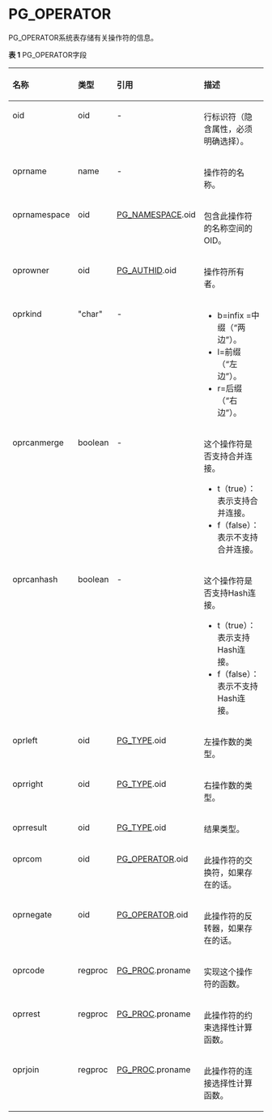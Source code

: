 # PG\_OPERATOR

PG\_OPERATOR系统表存储有关操作符的信息。

**表 1**  PG\_OPERATOR字段

<a name="zh-cn_topic_0283137676_zh-cn_topic_0237122304_zh-cn_topic_0059778050_td29fa4d65b9143e4a1f4c998c08207d6"></a>
<table><thead align="left"><tr id="zh-cn_topic_0283137676_zh-cn_topic_0237122304_zh-cn_topic_0059778050_r97417b8e4da244f9a6b7d940ae36b975"><th class="cellrowborder" valign="top" width="20.86%" id="mcps1.2.5.1.1"><p id="zh-cn_topic_0283137676_zh-cn_topic_0237122304_zh-cn_topic_0059778050_a03d00e98e7b24053b6263a6f92e95e71"><a name="zh-cn_topic_0283137676_zh-cn_topic_0237122304_zh-cn_topic_0059778050_a03d00e98e7b24053b6263a6f92e95e71"></a><a name="zh-cn_topic_0283137676_zh-cn_topic_0237122304_zh-cn_topic_0059778050_a03d00e98e7b24053b6263a6f92e95e71"></a>名称</p>
</th>
<th class="cellrowborder" valign="top" width="12.97%" id="mcps1.2.5.1.2"><p id="zh-cn_topic_0283137676_zh-cn_topic_0237122304_zh-cn_topic_0059778050_af7b13a3f289347e1b0efecec39f14904"><a name="zh-cn_topic_0283137676_zh-cn_topic_0237122304_zh-cn_topic_0059778050_af7b13a3f289347e1b0efecec39f14904"></a><a name="zh-cn_topic_0283137676_zh-cn_topic_0237122304_zh-cn_topic_0059778050_af7b13a3f289347e1b0efecec39f14904"></a>类型</p>
</th>
<th class="cellrowborder" valign="top" width="28.95%" id="mcps1.2.5.1.3"><p id="zh-cn_topic_0283137676_zh-cn_topic_0237122304_zh-cn_topic_0059778050_af0859eb03393417fa9df2a76b9281f2f"><a name="zh-cn_topic_0283137676_zh-cn_topic_0237122304_zh-cn_topic_0059778050_af0859eb03393417fa9df2a76b9281f2f"></a><a name="zh-cn_topic_0283137676_zh-cn_topic_0237122304_zh-cn_topic_0059778050_af0859eb03393417fa9df2a76b9281f2f"></a>引用</p>
</th>
<th class="cellrowborder" valign="top" width="37.22%" id="mcps1.2.5.1.4"><p id="zh-cn_topic_0283137676_zh-cn_topic_0237122304_zh-cn_topic_0059778050_acd9e8e0cb40944a396ebe8080052feab"><a name="zh-cn_topic_0283137676_zh-cn_topic_0237122304_zh-cn_topic_0059778050_acd9e8e0cb40944a396ebe8080052feab"></a><a name="zh-cn_topic_0283137676_zh-cn_topic_0237122304_zh-cn_topic_0059778050_acd9e8e0cb40944a396ebe8080052feab"></a>描述</p>
</th>
</tr>
</thead>
<tbody><tr id="zh-cn_topic_0283137676_zh-cn_topic_0237122304_zh-cn_topic_0059778050_r07c7ccd5a4f74915a1bae72cf59ee624"><td class="cellrowborder" valign="top" width="20.86%" headers="mcps1.2.5.1.1 "><p id="zh-cn_topic_0283137676_zh-cn_topic_0237122304_zh-cn_topic_0059778050_ace33dc358ac64a76844eb3e757119d1b"><a name="zh-cn_topic_0283137676_zh-cn_topic_0237122304_zh-cn_topic_0059778050_ace33dc358ac64a76844eb3e757119d1b"></a><a name="zh-cn_topic_0283137676_zh-cn_topic_0237122304_zh-cn_topic_0059778050_ace33dc358ac64a76844eb3e757119d1b"></a>oid</p>
</td>
<td class="cellrowborder" valign="top" width="12.97%" headers="mcps1.2.5.1.2 "><p id="zh-cn_topic_0283137676_zh-cn_topic_0237122304_zh-cn_topic_0059778050_adc7eef05f2d7490aabf137cd0aac8e3a"><a name="zh-cn_topic_0283137676_zh-cn_topic_0237122304_zh-cn_topic_0059778050_adc7eef05f2d7490aabf137cd0aac8e3a"></a><a name="zh-cn_topic_0283137676_zh-cn_topic_0237122304_zh-cn_topic_0059778050_adc7eef05f2d7490aabf137cd0aac8e3a"></a>oid</p>
</td>
<td class="cellrowborder" valign="top" width="28.95%" headers="mcps1.2.5.1.3 "><p id="zh-cn_topic_0283137676_zh-cn_topic_0237122304_zh-cn_topic_0059778050_aa144baf7ccd74085a589a07c555920e0"><a name="zh-cn_topic_0283137676_zh-cn_topic_0237122304_zh-cn_topic_0059778050_aa144baf7ccd74085a589a07c555920e0"></a><a name="zh-cn_topic_0283137676_zh-cn_topic_0237122304_zh-cn_topic_0059778050_aa144baf7ccd74085a589a07c555920e0"></a>-</p>
</td>
<td class="cellrowborder" valign="top" width="37.22%" headers="mcps1.2.5.1.4 "><p id="zh-cn_topic_0283137676_zh-cn_topic_0237122304_zh-cn_topic_0059778050_aa9036508363d46579fa859a582740e12"><a name="zh-cn_topic_0283137676_zh-cn_topic_0237122304_zh-cn_topic_0059778050_aa9036508363d46579fa859a582740e12"></a><a name="zh-cn_topic_0283137676_zh-cn_topic_0237122304_zh-cn_topic_0059778050_aa9036508363d46579fa859a582740e12"></a>行标识符（隐含属性，必须明确选择）。</p>
</td>
</tr>
<tr id="zh-cn_topic_0283137676_zh-cn_topic_0237122304_zh-cn_topic_0059778050_r0fc6e49fe514425196d7b556ebd637f0"><td class="cellrowborder" valign="top" width="20.86%" headers="mcps1.2.5.1.1 "><p id="zh-cn_topic_0283137676_zh-cn_topic_0237122304_zh-cn_topic_0059778050_a8d7e5839c6274834bd30c240f40f8dac"><a name="zh-cn_topic_0283137676_zh-cn_topic_0237122304_zh-cn_topic_0059778050_a8d7e5839c6274834bd30c240f40f8dac"></a><a name="zh-cn_topic_0283137676_zh-cn_topic_0237122304_zh-cn_topic_0059778050_a8d7e5839c6274834bd30c240f40f8dac"></a>oprname</p>
</td>
<td class="cellrowborder" valign="top" width="12.97%" headers="mcps1.2.5.1.2 "><p id="zh-cn_topic_0283137676_zh-cn_topic_0237122304_zh-cn_topic_0059778050_a72a38acd387e4ec2892524a7f2782a4f"><a name="zh-cn_topic_0283137676_zh-cn_topic_0237122304_zh-cn_topic_0059778050_a72a38acd387e4ec2892524a7f2782a4f"></a><a name="zh-cn_topic_0283137676_zh-cn_topic_0237122304_zh-cn_topic_0059778050_a72a38acd387e4ec2892524a7f2782a4f"></a>name</p>
</td>
<td class="cellrowborder" valign="top" width="28.95%" headers="mcps1.2.5.1.3 "><p id="zh-cn_topic_0283137676_zh-cn_topic_0237122304_zh-cn_topic_0059778050_a6bd495a99ea04d08865644e42dc130dc"><a name="zh-cn_topic_0283137676_zh-cn_topic_0237122304_zh-cn_topic_0059778050_a6bd495a99ea04d08865644e42dc130dc"></a><a name="zh-cn_topic_0283137676_zh-cn_topic_0237122304_zh-cn_topic_0059778050_a6bd495a99ea04d08865644e42dc130dc"></a>-</p>
</td>
<td class="cellrowborder" valign="top" width="37.22%" headers="mcps1.2.5.1.4 "><p id="zh-cn_topic_0283137676_zh-cn_topic_0237122304_zh-cn_topic_0059778050_a6154643174714bfc82876557b4f036f8"><a name="zh-cn_topic_0283137676_zh-cn_topic_0237122304_zh-cn_topic_0059778050_a6154643174714bfc82876557b4f036f8"></a><a name="zh-cn_topic_0283137676_zh-cn_topic_0237122304_zh-cn_topic_0059778050_a6154643174714bfc82876557b4f036f8"></a>操作符的名称。</p>
</td>
</tr>
<tr id="zh-cn_topic_0283137676_zh-cn_topic_0237122304_zh-cn_topic_0059778050_rdec39e34cf44406d980b5e92910b9436"><td class="cellrowborder" valign="top" width="20.86%" headers="mcps1.2.5.1.1 "><p id="zh-cn_topic_0283137676_zh-cn_topic_0237122304_zh-cn_topic_0059778050_a0a9e7629f5014eef881143cb1b369cf3"><a name="zh-cn_topic_0283137676_zh-cn_topic_0237122304_zh-cn_topic_0059778050_a0a9e7629f5014eef881143cb1b369cf3"></a><a name="zh-cn_topic_0283137676_zh-cn_topic_0237122304_zh-cn_topic_0059778050_a0a9e7629f5014eef881143cb1b369cf3"></a>oprnamespace</p>
</td>
<td class="cellrowborder" valign="top" width="12.97%" headers="mcps1.2.5.1.2 "><p id="zh-cn_topic_0283137676_zh-cn_topic_0237122304_zh-cn_topic_0059778050_a1ce647d4b22649ae8d82e74cb26dfec2"><a name="zh-cn_topic_0283137676_zh-cn_topic_0237122304_zh-cn_topic_0059778050_a1ce647d4b22649ae8d82e74cb26dfec2"></a><a name="zh-cn_topic_0283137676_zh-cn_topic_0237122304_zh-cn_topic_0059778050_a1ce647d4b22649ae8d82e74cb26dfec2"></a>oid</p>
</td>
<td class="cellrowborder" valign="top" width="28.95%" headers="mcps1.2.5.1.3 "><p id="zh-cn_topic_0283137676_zh-cn_topic_0237122304_zh-cn_topic_0059778050_aaa82690bb75f40e3b424cc421779aa0b"><a name="zh-cn_topic_0283137676_zh-cn_topic_0237122304_zh-cn_topic_0059778050_aaa82690bb75f40e3b424cc421779aa0b"></a><a name="zh-cn_topic_0283137676_zh-cn_topic_0237122304_zh-cn_topic_0059778050_aaa82690bb75f40e3b424cc421779aa0b"></a><a href="PG_NAMESPACE.md">PG_NAMESPACE</a>.oid</p>
</td>
<td class="cellrowborder" valign="top" width="37.22%" headers="mcps1.2.5.1.4 "><p id="zh-cn_topic_0283137676_zh-cn_topic_0237122304_zh-cn_topic_0059778050_aadabaf74b0ff40958a187bf2e816d5ba"><a name="zh-cn_topic_0283137676_zh-cn_topic_0237122304_zh-cn_topic_0059778050_aadabaf74b0ff40958a187bf2e816d5ba"></a><a name="zh-cn_topic_0283137676_zh-cn_topic_0237122304_zh-cn_topic_0059778050_aadabaf74b0ff40958a187bf2e816d5ba"></a>包含此操作符的名称空间的OID。</p>
</td>
</tr>
<tr id="zh-cn_topic_0283137676_zh-cn_topic_0237122304_zh-cn_topic_0059778050_r9940477b0bde4777b8cf2bef7b76ad88"><td class="cellrowborder" valign="top" width="20.86%" headers="mcps1.2.5.1.1 "><p id="zh-cn_topic_0283137676_zh-cn_topic_0237122304_zh-cn_topic_0059778050_a1955706706a141a19da4775b3e59fc81"><a name="zh-cn_topic_0283137676_zh-cn_topic_0237122304_zh-cn_topic_0059778050_a1955706706a141a19da4775b3e59fc81"></a><a name="zh-cn_topic_0283137676_zh-cn_topic_0237122304_zh-cn_topic_0059778050_a1955706706a141a19da4775b3e59fc81"></a>oprowner</p>
</td>
<td class="cellrowborder" valign="top" width="12.97%" headers="mcps1.2.5.1.2 "><p id="zh-cn_topic_0283137676_zh-cn_topic_0237122304_zh-cn_topic_0059778050_ad8b4762232db40fda6b5132b5a50ec58"><a name="zh-cn_topic_0283137676_zh-cn_topic_0237122304_zh-cn_topic_0059778050_ad8b4762232db40fda6b5132b5a50ec58"></a><a name="zh-cn_topic_0283137676_zh-cn_topic_0237122304_zh-cn_topic_0059778050_ad8b4762232db40fda6b5132b5a50ec58"></a>oid</p>
</td>
<td class="cellrowborder" valign="top" width="28.95%" headers="mcps1.2.5.1.3 "><p id="zh-cn_topic_0283137676_zh-cn_topic_0237122304_zh-cn_topic_0059778050_a7fceab18c78c4deb9a199bd790d6588c"><a name="zh-cn_topic_0283137676_zh-cn_topic_0237122304_zh-cn_topic_0059778050_a7fceab18c78c4deb9a199bd790d6588c"></a><a name="zh-cn_topic_0283137676_zh-cn_topic_0237122304_zh-cn_topic_0059778050_a7fceab18c78c4deb9a199bd790d6588c"></a><a href="PG_AUTHID.md">PG_AUTHID</a>.oid</p>
</td>
<td class="cellrowborder" valign="top" width="37.22%" headers="mcps1.2.5.1.4 "><p id="zh-cn_topic_0283137676_zh-cn_topic_0237122304_zh-cn_topic_0059778050_ad803c9ccce54477782db3ad6db4d3933"><a name="zh-cn_topic_0283137676_zh-cn_topic_0237122304_zh-cn_topic_0059778050_ad803c9ccce54477782db3ad6db4d3933"></a><a name="zh-cn_topic_0283137676_zh-cn_topic_0237122304_zh-cn_topic_0059778050_ad803c9ccce54477782db3ad6db4d3933"></a>操作符所有者。</p>
</td>
</tr>
<tr id="zh-cn_topic_0283137676_zh-cn_topic_0237122304_zh-cn_topic_0059778050_re121b4e4e23643c0be0588b121d8d7a7"><td class="cellrowborder" valign="top" width="20.86%" headers="mcps1.2.5.1.1 "><p id="zh-cn_topic_0283137676_zh-cn_topic_0237122304_zh-cn_topic_0059778050_adb2b1f6be6854e00adc4d3895ee05371"><a name="zh-cn_topic_0283137676_zh-cn_topic_0237122304_zh-cn_topic_0059778050_adb2b1f6be6854e00adc4d3895ee05371"></a><a name="zh-cn_topic_0283137676_zh-cn_topic_0237122304_zh-cn_topic_0059778050_adb2b1f6be6854e00adc4d3895ee05371"></a>oprkind</p>
</td>
<td class="cellrowborder" valign="top" width="12.97%" headers="mcps1.2.5.1.2 "><p id="zh-cn_topic_0283137676_zh-cn_topic_0237122304_zh-cn_topic_0059778050_a6666276beafa4d8682fb5a0942a2a91b"><a name="zh-cn_topic_0283137676_zh-cn_topic_0237122304_zh-cn_topic_0059778050_a6666276beafa4d8682fb5a0942a2a91b"></a><a name="zh-cn_topic_0283137676_zh-cn_topic_0237122304_zh-cn_topic_0059778050_a6666276beafa4d8682fb5a0942a2a91b"></a>"char"</p>
</td>
<td class="cellrowborder" valign="top" width="28.95%" headers="mcps1.2.5.1.3 "><p id="zh-cn_topic_0283137676_zh-cn_topic_0237122304_zh-cn_topic_0059778050_a4c10c06fded74487b92ae8abe625baa5"><a name="zh-cn_topic_0283137676_zh-cn_topic_0237122304_zh-cn_topic_0059778050_a4c10c06fded74487b92ae8abe625baa5"></a><a name="zh-cn_topic_0283137676_zh-cn_topic_0237122304_zh-cn_topic_0059778050_a4c10c06fded74487b92ae8abe625baa5"></a>-</p>
</td>
<td class="cellrowborder" valign="top" width="37.22%" headers="mcps1.2.5.1.4 "><a name="zh-cn_topic_0283137676_zh-cn_topic_0237122304_zh-cn_topic_0059778050_ucd79e051e678469bb3691b92ba884668"></a><a name="zh-cn_topic_0283137676_zh-cn_topic_0237122304_zh-cn_topic_0059778050_ucd79e051e678469bb3691b92ba884668"></a><ul id="zh-cn_topic_0283137676_zh-cn_topic_0237122304_zh-cn_topic_0059778050_ucd79e051e678469bb3691b92ba884668"><li>b=infix =中缀（“两边”）。</li><li>l=前缀（“左边”）。</li><li>r=后缀（“右边”）。</li></ul>
</td>
</tr>
<tr id="zh-cn_topic_0283137676_zh-cn_topic_0237122304_zh-cn_topic_0059778050_red408ca9832d484f869661cb739e7957"><td class="cellrowborder" valign="top" width="20.86%" headers="mcps1.2.5.1.1 "><p id="zh-cn_topic_0283137676_zh-cn_topic_0237122304_zh-cn_topic_0059778050_aac732c6e361b48fda03a9db4d6345b31"><a name="zh-cn_topic_0283137676_zh-cn_topic_0237122304_zh-cn_topic_0059778050_aac732c6e361b48fda03a9db4d6345b31"></a><a name="zh-cn_topic_0283137676_zh-cn_topic_0237122304_zh-cn_topic_0059778050_aac732c6e361b48fda03a9db4d6345b31"></a>oprcanmerge</p>
</td>
<td class="cellrowborder" valign="top" width="12.97%" headers="mcps1.2.5.1.2 "><p id="zh-cn_topic_0283137676_zh-cn_topic_0237122304_zh-cn_topic_0059778050_af4c06171344d4a44a66c27b88b4352f3"><a name="zh-cn_topic_0283137676_zh-cn_topic_0237122304_zh-cn_topic_0059778050_af4c06171344d4a44a66c27b88b4352f3"></a><a name="zh-cn_topic_0283137676_zh-cn_topic_0237122304_zh-cn_topic_0059778050_af4c06171344d4a44a66c27b88b4352f3"></a><span id="zh-cn_topic_0283137676_zh-cn_topic_0237122304_text4319748192720"><a name="zh-cn_topic_0283137676_zh-cn_topic_0237122304_text4319748192720"></a><a name="zh-cn_topic_0283137676_zh-cn_topic_0237122304_text4319748192720"></a>boolean</span></p>
</td>
<td class="cellrowborder" valign="top" width="28.95%" headers="mcps1.2.5.1.3 "><p id="zh-cn_topic_0283137676_zh-cn_topic_0237122304_zh-cn_topic_0059778050_abd92642378044f95877cfcd6b23b8a9e"><a name="zh-cn_topic_0283137676_zh-cn_topic_0237122304_zh-cn_topic_0059778050_abd92642378044f95877cfcd6b23b8a9e"></a><a name="zh-cn_topic_0283137676_zh-cn_topic_0237122304_zh-cn_topic_0059778050_abd92642378044f95877cfcd6b23b8a9e"></a>-</p>
</td>
<td class="cellrowborder" valign="top" width="37.22%" headers="mcps1.2.5.1.4 "><p id="zh-cn_topic_0059778050_a7295e9b0d12c41299a43998a863db5a5"><a name="zh-cn_topic_0059778050_a7295e9b0d12c41299a43998a863db5a5"></a><a name="zh-cn_topic_0059778050_a7295e9b0d12c41299a43998a863db5a5"></a>这个操作符是否支持合并连接。</p>
<a name="ul17440828161011"></a><a name="ul17440828161011"></a><ul id="ul17440828161011"><li>t（true）：表示支持合并连接。</li><li>f（false）：表示不支持合并连接。</li></ul>
</td>
</tr>
<tr id="zh-cn_topic_0283137676_zh-cn_topic_0237122304_zh-cn_topic_0059778050_r04026cc36cb14bc89f53a16940518fd7"><td class="cellrowborder" valign="top" width="20.86%" headers="mcps1.2.5.1.1 "><p id="zh-cn_topic_0283137676_zh-cn_topic_0237122304_zh-cn_topic_0059778050_a248a825729b64f86ac7bd5c159366127"><a name="zh-cn_topic_0283137676_zh-cn_topic_0237122304_zh-cn_topic_0059778050_a248a825729b64f86ac7bd5c159366127"></a><a name="zh-cn_topic_0283137676_zh-cn_topic_0237122304_zh-cn_topic_0059778050_a248a825729b64f86ac7bd5c159366127"></a>oprcanhash</p>
</td>
<td class="cellrowborder" valign="top" width="12.97%" headers="mcps1.2.5.1.2 "><p id="zh-cn_topic_0283137676_zh-cn_topic_0237122304_zh-cn_topic_0059778050_ab16051757378474e8b4c186efd33d981"><a name="zh-cn_topic_0283137676_zh-cn_topic_0237122304_zh-cn_topic_0059778050_ab16051757378474e8b4c186efd33d981"></a><a name="zh-cn_topic_0283137676_zh-cn_topic_0237122304_zh-cn_topic_0059778050_ab16051757378474e8b4c186efd33d981"></a><span id="zh-cn_topic_0283137676_zh-cn_topic_0237122304_text184656491277"><a name="zh-cn_topic_0283137676_zh-cn_topic_0237122304_text184656491277"></a><a name="zh-cn_topic_0283137676_zh-cn_topic_0237122304_text184656491277"></a>boolean</span></p>
</td>
<td class="cellrowborder" valign="top" width="28.95%" headers="mcps1.2.5.1.3 "><p id="zh-cn_topic_0283137676_zh-cn_topic_0237122304_zh-cn_topic_0059778050_ab275a1dae1424928a7e93e206f40dcc2"><a name="zh-cn_topic_0283137676_zh-cn_topic_0237122304_zh-cn_topic_0059778050_ab275a1dae1424928a7e93e206f40dcc2"></a><a name="zh-cn_topic_0283137676_zh-cn_topic_0237122304_zh-cn_topic_0059778050_ab275a1dae1424928a7e93e206f40dcc2"></a>-</p>
</td>
<td class="cellrowborder" valign="top" width="37.22%" headers="mcps1.2.5.1.4 "><p id="zh-cn_topic_0059778050_a3cf2ac8005554a5cadb8f822a88517a6"><a name="zh-cn_topic_0059778050_a3cf2ac8005554a5cadb8f822a88517a6"></a><a name="zh-cn_topic_0059778050_a3cf2ac8005554a5cadb8f822a88517a6"></a>这个操作符是否支持Hash连接。</p>
<a name="ul1544016375306"></a><a name="ul1544016375306"></a><ul id="ul1544016375306"><li>t（true）：表示支持Hash连接。</li><li>f（false）：表示不支持Hash连接。</li></ul>
</td>
</tr>
<tr id="zh-cn_topic_0283137676_zh-cn_topic_0237122304_zh-cn_topic_0059778050_r2cd367db105a4f0c8e7222efe59a4092"><td class="cellrowborder" valign="top" width="20.86%" headers="mcps1.2.5.1.1 "><p id="zh-cn_topic_0283137676_zh-cn_topic_0237122304_zh-cn_topic_0059778050_aea8fd83004a844b095959aeaaf06ea38"><a name="zh-cn_topic_0283137676_zh-cn_topic_0237122304_zh-cn_topic_0059778050_aea8fd83004a844b095959aeaaf06ea38"></a><a name="zh-cn_topic_0283137676_zh-cn_topic_0237122304_zh-cn_topic_0059778050_aea8fd83004a844b095959aeaaf06ea38"></a>oprleft</p>
</td>
<td class="cellrowborder" valign="top" width="12.97%" headers="mcps1.2.5.1.2 "><p id="zh-cn_topic_0283137676_zh-cn_topic_0237122304_zh-cn_topic_0059778050_a83123b1c18ea4a998ed35d90113bb12d"><a name="zh-cn_topic_0283137676_zh-cn_topic_0237122304_zh-cn_topic_0059778050_a83123b1c18ea4a998ed35d90113bb12d"></a><a name="zh-cn_topic_0283137676_zh-cn_topic_0237122304_zh-cn_topic_0059778050_a83123b1c18ea4a998ed35d90113bb12d"></a>oid</p>
</td>
<td class="cellrowborder" valign="top" width="28.95%" headers="mcps1.2.5.1.3 "><p id="zh-cn_topic_0283137676_zh-cn_topic_0237122304_zh-cn_topic_0059778050_afbb10b6b6bd048c694678e36b4b4ba63"><a name="zh-cn_topic_0283137676_zh-cn_topic_0237122304_zh-cn_topic_0059778050_afbb10b6b6bd048c694678e36b4b4ba63"></a><a name="zh-cn_topic_0283137676_zh-cn_topic_0237122304_zh-cn_topic_0059778050_afbb10b6b6bd048c694678e36b4b4ba63"></a><a href="PG_TYPE.md">PG_TYPE</a>.oid</p>
</td>
<td class="cellrowborder" valign="top" width="37.22%" headers="mcps1.2.5.1.4 "><p id="zh-cn_topic_0283137676_zh-cn_topic_0237122304_zh-cn_topic_0059778050_aec850c749d604adab164323fd21764b0"><a name="zh-cn_topic_0283137676_zh-cn_topic_0237122304_zh-cn_topic_0059778050_aec850c749d604adab164323fd21764b0"></a><a name="zh-cn_topic_0283137676_zh-cn_topic_0237122304_zh-cn_topic_0059778050_aec850c749d604adab164323fd21764b0"></a>左操作数的类型。</p>
</td>
</tr>
<tr id="zh-cn_topic_0283137676_zh-cn_topic_0237122304_zh-cn_topic_0059778050_r307f3200324c4a72b124556613f15ee1"><td class="cellrowborder" valign="top" width="20.86%" headers="mcps1.2.5.1.1 "><p id="zh-cn_topic_0283137676_zh-cn_topic_0237122304_zh-cn_topic_0059778050_a86fa096bebe749abb2e4e22b308e7507"><a name="zh-cn_topic_0283137676_zh-cn_topic_0237122304_zh-cn_topic_0059778050_a86fa096bebe749abb2e4e22b308e7507"></a><a name="zh-cn_topic_0283137676_zh-cn_topic_0237122304_zh-cn_topic_0059778050_a86fa096bebe749abb2e4e22b308e7507"></a>oprright</p>
</td>
<td class="cellrowborder" valign="top" width="12.97%" headers="mcps1.2.5.1.2 "><p id="zh-cn_topic_0283137676_zh-cn_topic_0237122304_zh-cn_topic_0059778050_aa5c8199d71944200b42e446ad79c2659"><a name="zh-cn_topic_0283137676_zh-cn_topic_0237122304_zh-cn_topic_0059778050_aa5c8199d71944200b42e446ad79c2659"></a><a name="zh-cn_topic_0283137676_zh-cn_topic_0237122304_zh-cn_topic_0059778050_aa5c8199d71944200b42e446ad79c2659"></a>oid</p>
</td>
<td class="cellrowborder" valign="top" width="28.95%" headers="mcps1.2.5.1.3 "><p id="zh-cn_topic_0283137676_zh-cn_topic_0237122304_zh-cn_topic_0059778050_a8a2327be4432434bb9a55fe81696da83"><a name="zh-cn_topic_0283137676_zh-cn_topic_0237122304_zh-cn_topic_0059778050_a8a2327be4432434bb9a55fe81696da83"></a><a name="zh-cn_topic_0283137676_zh-cn_topic_0237122304_zh-cn_topic_0059778050_a8a2327be4432434bb9a55fe81696da83"></a><a href="PG_TYPE.md">PG_TYPE</a>.oid</p>
</td>
<td class="cellrowborder" valign="top" width="37.22%" headers="mcps1.2.5.1.4 "><p id="zh-cn_topic_0283137676_zh-cn_topic_0237122304_zh-cn_topic_0059778050_aa68caae71d5540fd854320011a567c3d"><a name="zh-cn_topic_0283137676_zh-cn_topic_0237122304_zh-cn_topic_0059778050_aa68caae71d5540fd854320011a567c3d"></a><a name="zh-cn_topic_0283137676_zh-cn_topic_0237122304_zh-cn_topic_0059778050_aa68caae71d5540fd854320011a567c3d"></a>右操作数的类型。</p>
</td>
</tr>
<tr id="zh-cn_topic_0283137676_zh-cn_topic_0237122304_zh-cn_topic_0059778050_r1ff1350ff99b4de981ac8bb02092a3e4"><td class="cellrowborder" valign="top" width="20.86%" headers="mcps1.2.5.1.1 "><p id="zh-cn_topic_0283137676_zh-cn_topic_0237122304_zh-cn_topic_0059778050_a57b75be235364fd08a05e4b57aa8a57a"><a name="zh-cn_topic_0283137676_zh-cn_topic_0237122304_zh-cn_topic_0059778050_a57b75be235364fd08a05e4b57aa8a57a"></a><a name="zh-cn_topic_0283137676_zh-cn_topic_0237122304_zh-cn_topic_0059778050_a57b75be235364fd08a05e4b57aa8a57a"></a>oprresult</p>
</td>
<td class="cellrowborder" valign="top" width="12.97%" headers="mcps1.2.5.1.2 "><p id="zh-cn_topic_0283137676_zh-cn_topic_0237122304_zh-cn_topic_0059778050_a63cecf90647740279ed94456fc95e3d6"><a name="zh-cn_topic_0283137676_zh-cn_topic_0237122304_zh-cn_topic_0059778050_a63cecf90647740279ed94456fc95e3d6"></a><a name="zh-cn_topic_0283137676_zh-cn_topic_0237122304_zh-cn_topic_0059778050_a63cecf90647740279ed94456fc95e3d6"></a>oid</p>
</td>
<td class="cellrowborder" valign="top" width="28.95%" headers="mcps1.2.5.1.3 "><p id="zh-cn_topic_0283137676_zh-cn_topic_0237122304_zh-cn_topic_0059778050_a23b73da5f8c543b980d566b63aeb80a4"><a name="zh-cn_topic_0283137676_zh-cn_topic_0237122304_zh-cn_topic_0059778050_a23b73da5f8c543b980d566b63aeb80a4"></a><a name="zh-cn_topic_0283137676_zh-cn_topic_0237122304_zh-cn_topic_0059778050_a23b73da5f8c543b980d566b63aeb80a4"></a><a href="PG_TYPE.md">PG_TYPE</a>.oid</p>
</td>
<td class="cellrowborder" valign="top" width="37.22%" headers="mcps1.2.5.1.4 "><p id="zh-cn_topic_0283137676_zh-cn_topic_0237122304_zh-cn_topic_0059778050_a8d35b6ffa66c4d90b36cf7d202260cf0"><a name="zh-cn_topic_0283137676_zh-cn_topic_0237122304_zh-cn_topic_0059778050_a8d35b6ffa66c4d90b36cf7d202260cf0"></a><a name="zh-cn_topic_0283137676_zh-cn_topic_0237122304_zh-cn_topic_0059778050_a8d35b6ffa66c4d90b36cf7d202260cf0"></a>结果类型。</p>
</td>
</tr>
<tr id="zh-cn_topic_0283137676_zh-cn_topic_0237122304_zh-cn_topic_0059778050_r9eb11f7495e046219749ab916a1c495b"><td class="cellrowborder" valign="top" width="20.86%" headers="mcps1.2.5.1.1 "><p id="zh-cn_topic_0283137676_zh-cn_topic_0237122304_zh-cn_topic_0059778050_abed55b2794364b18be38757029472fd1"><a name="zh-cn_topic_0283137676_zh-cn_topic_0237122304_zh-cn_topic_0059778050_abed55b2794364b18be38757029472fd1"></a><a name="zh-cn_topic_0283137676_zh-cn_topic_0237122304_zh-cn_topic_0059778050_abed55b2794364b18be38757029472fd1"></a>oprcom</p>
</td>
<td class="cellrowborder" valign="top" width="12.97%" headers="mcps1.2.5.1.2 "><p id="zh-cn_topic_0283137676_zh-cn_topic_0237122304_zh-cn_topic_0059778050_a0a192dda308041398c7b50f5c558959b"><a name="zh-cn_topic_0283137676_zh-cn_topic_0237122304_zh-cn_topic_0059778050_a0a192dda308041398c7b50f5c558959b"></a><a name="zh-cn_topic_0283137676_zh-cn_topic_0237122304_zh-cn_topic_0059778050_a0a192dda308041398c7b50f5c558959b"></a>oid</p>
</td>
<td class="cellrowborder" valign="top" width="28.95%" headers="mcps1.2.5.1.3 "><p id="zh-cn_topic_0283137676_zh-cn_topic_0237122304_zh-cn_topic_0059778050_a89f3a885493b4c4caca805438e1bdf24"><a name="zh-cn_topic_0283137676_zh-cn_topic_0237122304_zh-cn_topic_0059778050_a89f3a885493b4c4caca805438e1bdf24"></a><a name="zh-cn_topic_0283137676_zh-cn_topic_0237122304_zh-cn_topic_0059778050_a89f3a885493b4c4caca805438e1bdf24"></a><a href="PG_OPERATOR.md">PG_OPERATOR</a>.oid</p>
</td>
<td class="cellrowborder" valign="top" width="37.22%" headers="mcps1.2.5.1.4 "><p id="zh-cn_topic_0283137676_zh-cn_topic_0237122304_zh-cn_topic_0059778050_a3f801fd7c2134e79b474dd602854003a"><a name="zh-cn_topic_0283137676_zh-cn_topic_0237122304_zh-cn_topic_0059778050_a3f801fd7c2134e79b474dd602854003a"></a><a name="zh-cn_topic_0283137676_zh-cn_topic_0237122304_zh-cn_topic_0059778050_a3f801fd7c2134e79b474dd602854003a"></a>此操作符的交换符，如果存在的话。</p>
</td>
</tr>
<tr id="zh-cn_topic_0283137676_zh-cn_topic_0237122304_zh-cn_topic_0059778050_r1a7cdac19e2a4971a807f1c3eaa28179"><td class="cellrowborder" valign="top" width="20.86%" headers="mcps1.2.5.1.1 "><p id="zh-cn_topic_0283137676_zh-cn_topic_0237122304_zh-cn_topic_0059778050_a7e0b5249e1d84784a3b669fd883ca318"><a name="zh-cn_topic_0283137676_zh-cn_topic_0237122304_zh-cn_topic_0059778050_a7e0b5249e1d84784a3b669fd883ca318"></a><a name="zh-cn_topic_0283137676_zh-cn_topic_0237122304_zh-cn_topic_0059778050_a7e0b5249e1d84784a3b669fd883ca318"></a>oprnegate</p>
</td>
<td class="cellrowborder" valign="top" width="12.97%" headers="mcps1.2.5.1.2 "><p id="zh-cn_topic_0283137676_zh-cn_topic_0237122304_zh-cn_topic_0059778050_a9311d4aabf0449f8a17943d716e2eae9"><a name="zh-cn_topic_0283137676_zh-cn_topic_0237122304_zh-cn_topic_0059778050_a9311d4aabf0449f8a17943d716e2eae9"></a><a name="zh-cn_topic_0283137676_zh-cn_topic_0237122304_zh-cn_topic_0059778050_a9311d4aabf0449f8a17943d716e2eae9"></a>oid</p>
</td>
<td class="cellrowborder" valign="top" width="28.95%" headers="mcps1.2.5.1.3 "><p id="zh-cn_topic_0283137676_zh-cn_topic_0237122304_zh-cn_topic_0059778050_abb3c931902e246b8a8e8d6d654939e4c"><a name="zh-cn_topic_0283137676_zh-cn_topic_0237122304_zh-cn_topic_0059778050_abb3c931902e246b8a8e8d6d654939e4c"></a><a name="zh-cn_topic_0283137676_zh-cn_topic_0237122304_zh-cn_topic_0059778050_abb3c931902e246b8a8e8d6d654939e4c"></a><a href="PG_OPERATOR.md">PG_OPERATOR</a>.oid</p>
</td>
<td class="cellrowborder" valign="top" width="37.22%" headers="mcps1.2.5.1.4 "><p id="zh-cn_topic_0283137676_zh-cn_topic_0237122304_zh-cn_topic_0059778050_a90da97b456ed445a88cc051ae2d8caa7"><a name="zh-cn_topic_0283137676_zh-cn_topic_0237122304_zh-cn_topic_0059778050_a90da97b456ed445a88cc051ae2d8caa7"></a><a name="zh-cn_topic_0283137676_zh-cn_topic_0237122304_zh-cn_topic_0059778050_a90da97b456ed445a88cc051ae2d8caa7"></a>此操作符的反转器，如果存在的话。</p>
</td>
</tr>
<tr id="zh-cn_topic_0283137676_zh-cn_topic_0237122304_zh-cn_topic_0059778050_re521d72150054d79ad3657c5f60217ad"><td class="cellrowborder" valign="top" width="20.86%" headers="mcps1.2.5.1.1 "><p id="zh-cn_topic_0283137676_zh-cn_topic_0237122304_zh-cn_topic_0059778050_a762e7270d90346eea4ba4c37fb05ebc3"><a name="zh-cn_topic_0283137676_zh-cn_topic_0237122304_zh-cn_topic_0059778050_a762e7270d90346eea4ba4c37fb05ebc3"></a><a name="zh-cn_topic_0283137676_zh-cn_topic_0237122304_zh-cn_topic_0059778050_a762e7270d90346eea4ba4c37fb05ebc3"></a>oprcode</p>
</td>
<td class="cellrowborder" valign="top" width="12.97%" headers="mcps1.2.5.1.2 "><p id="zh-cn_topic_0283137676_zh-cn_topic_0237122304_zh-cn_topic_0059778050_adc0351a28fe8402b846d708e70053b44"><a name="zh-cn_topic_0283137676_zh-cn_topic_0237122304_zh-cn_topic_0059778050_adc0351a28fe8402b846d708e70053b44"></a><a name="zh-cn_topic_0283137676_zh-cn_topic_0237122304_zh-cn_topic_0059778050_adc0351a28fe8402b846d708e70053b44"></a>regproc</p>
</td>
<td class="cellrowborder" valign="top" width="28.95%" headers="mcps1.2.5.1.3 "><p id="zh-cn_topic_0283137676_zh-cn_topic_0237122304_zh-cn_topic_0059778050_a29948544170e451799cb3679d4a12f85"><a name="zh-cn_topic_0283137676_zh-cn_topic_0237122304_zh-cn_topic_0059778050_a29948544170e451799cb3679d4a12f85"></a><a name="zh-cn_topic_0283137676_zh-cn_topic_0237122304_zh-cn_topic_0059778050_a29948544170e451799cb3679d4a12f85"></a><a href="PG_PROC.md">PG_PROC</a>.proname</p>
</td>
<td class="cellrowborder" valign="top" width="37.22%" headers="mcps1.2.5.1.4 "><p id="zh-cn_topic_0283137676_zh-cn_topic_0237122304_zh-cn_topic_0059778050_a53277f26216e44a78458ebec315db51c"><a name="zh-cn_topic_0283137676_zh-cn_topic_0237122304_zh-cn_topic_0059778050_a53277f26216e44a78458ebec315db51c"></a><a name="zh-cn_topic_0283137676_zh-cn_topic_0237122304_zh-cn_topic_0059778050_a53277f26216e44a78458ebec315db51c"></a>实现这个操作符的函数。</p>
</td>
</tr>
<tr id="zh-cn_topic_0283137676_zh-cn_topic_0237122304_zh-cn_topic_0059778050_r59515e9f1a2e4b4d9f8ff32ef3549ba4"><td class="cellrowborder" valign="top" width="20.86%" headers="mcps1.2.5.1.1 "><p id="zh-cn_topic_0283137676_zh-cn_topic_0237122304_zh-cn_topic_0059778050_a36cf199d3b4c4faaac343d8cdeb759fa"><a name="zh-cn_topic_0283137676_zh-cn_topic_0237122304_zh-cn_topic_0059778050_a36cf199d3b4c4faaac343d8cdeb759fa"></a><a name="zh-cn_topic_0283137676_zh-cn_topic_0237122304_zh-cn_topic_0059778050_a36cf199d3b4c4faaac343d8cdeb759fa"></a>oprrest</p>
</td>
<td class="cellrowborder" valign="top" width="12.97%" headers="mcps1.2.5.1.2 "><p id="zh-cn_topic_0283137676_zh-cn_topic_0237122304_zh-cn_topic_0059778050_aa2f149aba43041c6b5c77f9d4e71b72a"><a name="zh-cn_topic_0283137676_zh-cn_topic_0237122304_zh-cn_topic_0059778050_aa2f149aba43041c6b5c77f9d4e71b72a"></a><a name="zh-cn_topic_0283137676_zh-cn_topic_0237122304_zh-cn_topic_0059778050_aa2f149aba43041c6b5c77f9d4e71b72a"></a>regproc</p>
</td>
<td class="cellrowborder" valign="top" width="28.95%" headers="mcps1.2.5.1.3 "><p id="zh-cn_topic_0283137676_zh-cn_topic_0237122304_zh-cn_topic_0059778050_a2b315c1d0f9a4edd81dc9dde1aa1bec8"><a name="zh-cn_topic_0283137676_zh-cn_topic_0237122304_zh-cn_topic_0059778050_a2b315c1d0f9a4edd81dc9dde1aa1bec8"></a><a name="zh-cn_topic_0283137676_zh-cn_topic_0237122304_zh-cn_topic_0059778050_a2b315c1d0f9a4edd81dc9dde1aa1bec8"></a><a href="PG_PROC.md">PG_PROC</a>.proname</p>
</td>
<td class="cellrowborder" valign="top" width="37.22%" headers="mcps1.2.5.1.4 "><p id="zh-cn_topic_0283137676_zh-cn_topic_0237122304_zh-cn_topic_0059778050_aae608a21e2404cadb7c424437feeb68b"><a name="zh-cn_topic_0283137676_zh-cn_topic_0237122304_zh-cn_topic_0059778050_aae608a21e2404cadb7c424437feeb68b"></a><a name="zh-cn_topic_0283137676_zh-cn_topic_0237122304_zh-cn_topic_0059778050_aae608a21e2404cadb7c424437feeb68b"></a>此操作符的约束选择性计算函数。</p>
</td>
</tr>
<tr id="zh-cn_topic_0283137676_zh-cn_topic_0237122304_zh-cn_topic_0059778050_rbaa7ac9d102846eeb6c8393a46f2688a"><td class="cellrowborder" valign="top" width="20.86%" headers="mcps1.2.5.1.1 "><p id="zh-cn_topic_0283137676_zh-cn_topic_0237122304_zh-cn_topic_0059778050_a3623e2f5b969414e873a5db286480d2b"><a name="zh-cn_topic_0283137676_zh-cn_topic_0237122304_zh-cn_topic_0059778050_a3623e2f5b969414e873a5db286480d2b"></a><a name="zh-cn_topic_0283137676_zh-cn_topic_0237122304_zh-cn_topic_0059778050_a3623e2f5b969414e873a5db286480d2b"></a>oprjoin</p>
</td>
<td class="cellrowborder" valign="top" width="12.97%" headers="mcps1.2.5.1.2 "><p id="zh-cn_topic_0283137676_zh-cn_topic_0237122304_zh-cn_topic_0059778050_a8368e7c97c104ab19ef419c1077d26f1"><a name="zh-cn_topic_0283137676_zh-cn_topic_0237122304_zh-cn_topic_0059778050_a8368e7c97c104ab19ef419c1077d26f1"></a><a name="zh-cn_topic_0283137676_zh-cn_topic_0237122304_zh-cn_topic_0059778050_a8368e7c97c104ab19ef419c1077d26f1"></a>regproc</p>
</td>
<td class="cellrowborder" valign="top" width="28.95%" headers="mcps1.2.5.1.3 "><p id="zh-cn_topic_0283137676_zh-cn_topic_0237122304_zh-cn_topic_0059778050_af3513e709d5a42ef905e4e923aff24cc"><a name="zh-cn_topic_0283137676_zh-cn_topic_0237122304_zh-cn_topic_0059778050_af3513e709d5a42ef905e4e923aff24cc"></a><a name="zh-cn_topic_0283137676_zh-cn_topic_0237122304_zh-cn_topic_0059778050_af3513e709d5a42ef905e4e923aff24cc"></a><a href="PG_PROC.md">PG_PROC</a>.proname</p>
</td>
<td class="cellrowborder" valign="top" width="37.22%" headers="mcps1.2.5.1.4 "><p id="zh-cn_topic_0283137676_zh-cn_topic_0237122304_zh-cn_topic_0059778050_a089ec7b2a3074bb088781795283b4ed1"><a name="zh-cn_topic_0283137676_zh-cn_topic_0237122304_zh-cn_topic_0059778050_a089ec7b2a3074bb088781795283b4ed1"></a><a name="zh-cn_topic_0283137676_zh-cn_topic_0237122304_zh-cn_topic_0059778050_a089ec7b2a3074bb088781795283b4ed1"></a>此操作符的连接选择性计算函数。</p>
</td>
</tr>
</tbody>
</table>


